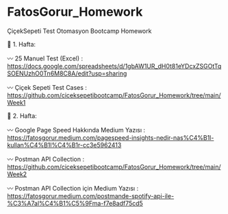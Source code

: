 # FatosGorur_Homework
ÇiçekSepeti Test Otomasyon Bootcamp Homework


🔘 1. Hafta:

〰️ 25 Manuel Test (Excel) : https://docs.google.com/spreadsheets/d/1gbAW1UR_dH0t81eYDcxZSGOtTqSOENUzhO0Tn6M8C8A/edit?usp=sharing

〰️ Çiçek Sepeti Test Cases : https://github.com/ciceksepetibootcamp/FatosGorur_Homework/tree/main/Week1

🔘 2. Hafta:

〰️ Google Page Speed Hakkında Medium Yazısı : https://fatosgorur.medium.com/pagespeed-insights-nedir-nas%C4%B1l-kullan%C4%B1l%C4%B1r-cc3e5962413

〰️ Postman API Collection : https://github.com/ciceksepetibootcamp/FatosGorur_Homework/tree/main/Week2

〰️ Postman API Collection için Medium Yazısı : https://fatosgorur.medium.com/postmande-spotify-api-ile-%C3%A7al%C4%B1%C5%9Fma-f7e8adf75cd5
